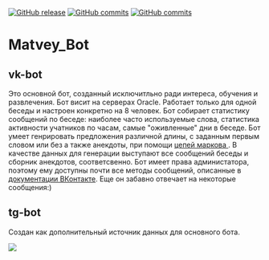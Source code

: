 [![GitHub release](https://img.shields.io/github/v/release/deethereal/vk_bot?color=orange&label=version)](https://GitHub.com/deethereal/vk_bot/releases/)
[![GitHub commits](https://img.shields.io/github/commit-activity/m/deethereal/vk_bot?color=blueviolet)](https://GitHub.com/deethereal/vk_bot/commits/main)
[![GitHub commits](https://img.shields.io/github/last-commit/deethereal/vk_bot?color=blue)](https://GitHub.com/deethereal/vk_bot/commit/)
# Matvey_Bot
## vk-bot
Это основной бот, созданный исключитльно ради интереса, обучения и развлечения. Бот висит на серверах Oracle. Работает только для одной беседы и настроен конкретно на 8 человек. Бот собирает статистику сообщений по беседе: наиболее часто используемые слова, статистика активности учатников по часам, самые "оживленные" дни в беседе. Бот умеет генрировать предложения различной длины, с заданным первым словом или без  а также анекдоты, при помощи [цепей маркова ](https://ru.wikipedia.org/wiki/Цепь_Маркова). В качестве данных для генерации выступают все сообщений беседы и сборник анекдотов, соответсвенно. Бот имеет права администатора, поэтому ему доступны почти все методы сообщений, описанные в [документации ВКонтакте](https://vk.com/dev/messages). Еще он забавно отвечает на некоторые сообщения:)
## tg-bot
Создан как дополнительный источник данных для основного бота.  

![](https://sun9-33.userapi.com/impf/Ph6h3y9xmTlgqTQ4vvNyBicTTzvEwdXrIrNzUg/CAQsBcvEzNQ.jpg?size=367x345&quality=96&proxy=1&sign=3d3b80db614a0cd1406bccbb645ae2a3&type=album)



